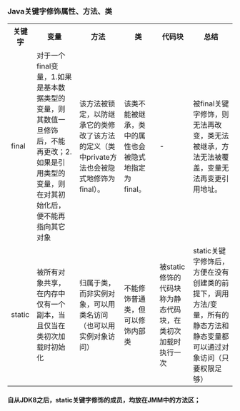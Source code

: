 ### Java关键字修饰属性、方法、类

<table>
    <th>关键字</th>
    <th>变量</th>
    <th>方法</th>
    <th>类</th>
    <th>代码块</th>
    <th>总结</th>
    <tr>
        <td>final</td>
        <td>对于一个final变量，1.如果是基本数据类型的变量，则其数值一旦修饰后，不能再更改；2. 如果是引用类型的变量，则在对其初始化后，便不能再指向其它对象</td>
        <td>该方法被锁定，以防继承它的类修改了该方法的定义（类中private方法也会被隐式地修饰为final）。</td>
        <td>该类不能被继承，类中的属性也会被隐式地指定为final。</td>
        <td>-</td>
        <td>被final关键字修饰，则无法再改变，类无法被继承，方法无法被覆盖，变量无法再变更引用地址。</td>
    </tr>
    <tr>
        <td>static</td>
        <td>被所有对象共享，在内存中仅有一个副本，当且仅当在类初次加载时初始化</td>
        <td>归属于类，而非实例对象，可以用类名访问（也可以用实例对象访问）</td>
        <td>不能修饰普通类，但可以修饰内部类</td>
        <td>被static修饰的代码块称为静态代码块，在类初次加载时执行一次</td>
        <td>static关键字修饰后，方便在没有创建类的前提下，调用方法/变量，所有的静态方法和静态变量都可以通过对象访问（只要权限足够）</td>
    </tr>
</table>

#### 自从JDK8之后，static关键字修饰的成员，均放在JMM中的方法区；